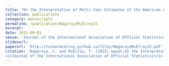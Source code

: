 ```yaml
---
title: "On the Interpretation of Multi-Year Estimates of the American Community Survey as Period Estimates"
collection: publications
category: manuscripts
permalink: /publication/NagarajaMcElroy15
excerpt: 
date: 2015-09-01
venue: 'Journal of the International Association of Official Statistics'
slidesurl: 
paperurl: 'http://tuckermcelroy.github.io/files/NagarajaMcElroy15.pdf'
citation: 'Nagaraja, C. and McElroy, T. (2015) &quot;On the Interpretation of Multi-Year Estimates of the American Community Survey as Period Estimates.&quot; 
<i>Journal of the International Association of Official Statistics</i> 31, 661-676.'
---
```

